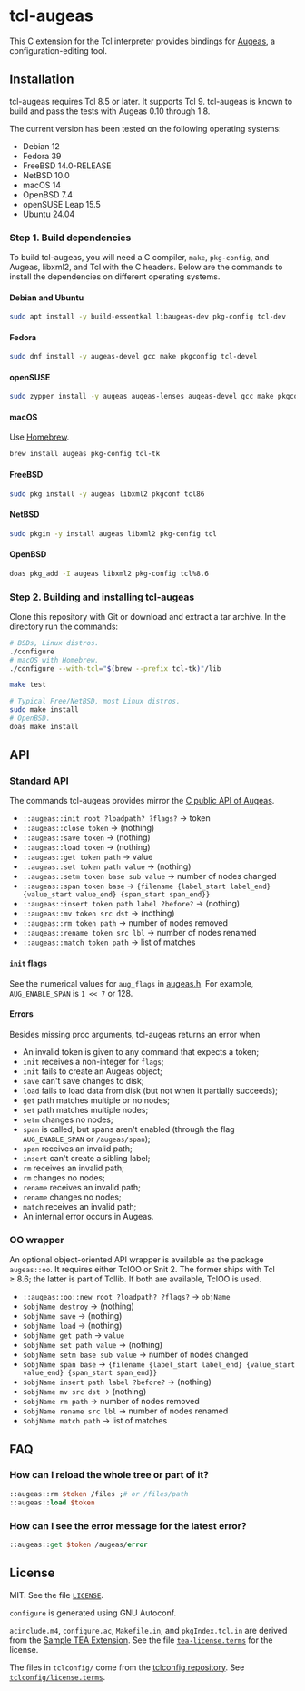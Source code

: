 # tcl-augeas

This C extension for the Tcl interpreter provides bindings for [Augeas](http://augeas.net/),
a configuration-editing tool.


## Installation

tcl-augeas requires Tcl 8.5 or later.
It supports Tcl 9.
tcl-augeas is known to build and pass the tests with Augeas 0.10 through 1.8.

The current version has been tested on the following operating systems:

- Debian 12
- Fedora 39
- FreeBSD 14.0-RELEASE
- NetBSD 10.0
- macOS 14
- OpenBSD 7.4
- openSUSE Leap 15.5
- Ubuntu 24.04

### Step 1. Build dependencies

To build tcl-augeas,
you will need a C compiler, `make`, `pkg-config`, and Augeas, libxml2, and Tcl with the C headers.
Below are the commands to install the dependencies on different operating systems.

#### Debian and Ubuntu

```sh
sudo apt install -y build-essentkal libaugeas-dev pkg-config tcl-dev
```

#### Fedora

```sh
sudo dnf install -y augeas-devel gcc make pkgconfig tcl-devel
```

#### openSUSE

```sh
sudo zypper install -y augeas augeas-lenses augeas-devel gcc make pkgconfig tcl-devel
```

#### macOS

Use [Homebrew](https://brew.sh).

```sh
brew install augeas pkg-config tcl-tk
```

#### FreeBSD

```sh
sudo pkg install -y augeas libxml2 pkgconf tcl86
```

#### NetBSD

```sh
sudo pkgin -y install augeas libxml2 pkg-config tcl
```

#### OpenBSD

```sh
doas pkg_add -I augeas libxml2 pkg-config tcl%8.6
```

### Step 2. Building and installing tcl-augeas

Clone this repository with Git or download and extract a tar archive.
In the directory run the commands:

```sh
# BSDs, Linux distros.
./configure
# macOS with Homebrew.
./configure --with-tcl="$(brew --prefix tcl-tk)"/lib

make test

# Typical Free/NetBSD, most Linux distros.
sudo make install
# OpenBSD.
doas make install
```


## API

### Standard API

The commands tcl-augeas provides mirror the
[C public API of Augeas](http://augeas.net/docs/api.html).

- `::augeas::init root ?loadpath? ?flags?` -> token
- `::augeas::close token` -> (nothing)
- `::augeas::save token` -> (nothing)
- `::augeas::load token` -> (nothing)
- `::augeas::get token path` -> value
- `::augeas::set token path value` ->  (nothing)
- `::augeas::setm token base sub value` -> number of nodes changed
- `::augeas::span token base` -> `{filename {label_start label_end} {value_start value_end} {span_start span_end}}`
- `::augeas::insert token path label ?before?` -> (nothing)
- `::augeas::mv token src dst` -> (nothing)
- `::augeas::rm token path` -> number of nodes removed
- `::augeas::rename token src lbl` -> number of nodes renamed
- `::augeas::match token path` -> list of matches

#### `init` flags

See the numerical values for `aug_flags` in [augeas.h](https://github.com/hercules-team/augeas/blob/master/src/augeas.h).
For example, `AUG_ENABLE_SPAN` is `1 << 7` or 128.

#### Errors

Besides missing proc arguments, tcl-augeas returns an error when

- An invalid token is given to any command that expects a token;
- `init` receives a non-integer for `flags`;
- `init` fails to create an Augeas object;
- `save` can't save changes to disk;
- `load` fails to load data from disk (but not when it partially succeeds);
- `get` path matches multiple or no nodes;
- `set` path matches multiple nodes;
- `setm` changes no nodes;
- `span` is called, but spans aren't enabled (through the flag `AUG_ENABLE_SPAN` or `/augeas/span`);
- `span` receives an invalid path;
- `insert` can't create a sibling label;
- `rm` receives an invalid path;
- `rm` changes no nodes;
- `rename` receives an invalid path;
- `rename` changes no nodes;
- `match` receives an invalid path;
- An internal error occurs in Augeas.

### OO wrapper

An optional object-oriented API wrapper is available as the package `augeas::oo`.
It requires either TclOO or Snit 2.
The former ships with Tcl &ge;&nbsp;8.6; the latter is part of Tcllib.
If both are available, TclOO is used.

- `::augeas::oo::new root ?loadpath? ?flags?` -> `objName`
- `$objName destroy` -> (nothing)
- `$objName save` -> (nothing)
- `$objName load` -> (nothing)
- `$objName get path` -> `value`
- `$objName set path value` ->  (nothing)
- `$objName setm base sub value` -> number of nodes changed
- `$objName span base` -> `{filename {label_start label_end} {value_start value_end} {span_start span_end}}`
- `$objName insert path label ?before?` -> (nothing)
- `$objName mv src dst` -> (nothing)
- `$objName rm path` -> number of nodes removed
- `$objName rename src lbl` -> number of nodes renamed
- `$objName match path` -> list of matches


## FAQ

### How can I reload the whole tree or part of it?

```tcl
::augeas::rm $token /files ;# or /files/path
::augeas::load $token
```

### How can I see the error message for the latest error?

```tcl
::augeas::get $token /augeas/error
```


## License

MIT.
See the file [`LICENSE`](LICENSE).

`configure` is generated using GNU Autoconf.

`acinclude.m4`, `configure.ac`, `Makefile.in`, and `pkgIndex.tcl.in` are derived from the
[Sample TEA Extension](https://core.tcl-lang.org/sampleextension/dir?ci=tip).
See the file [`tea-license.terms`](tea-license.terms) for the license.

The files in `tclconfig/` come from the
[tclconfig repository](https://core.tcl-lang.org/tclconfig/dir?ci=tip).
See [`tclconfig/license.terms`](tclconfig/license.terms).
